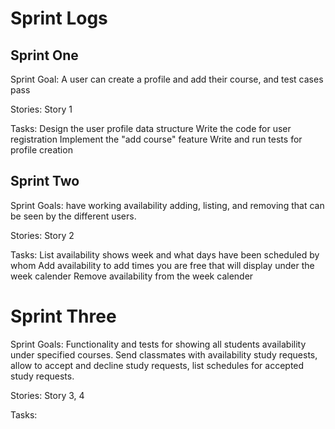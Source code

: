 # Sprint Logs 

## Sprint One
Sprint Goal:
A user can create a profile and add their course, and test cases pass

Stories:
Story 1

Tasks:
Design the user profile data structure
Write the code for user registration
Implement the "add course" feature
Write and run tests for profile creation


## Sprint Two
Sprint Goals: 
have working availability adding, listing, and removing that can be seen by the different users.

Stories:
Story 2

Tasks:
List availability shows week and what days have been scheduled by whom
Add availability to add times you are free that will display under the week calender
Remove availability from the week calender


# Sprint Three
Sprint Goals:
Functionality and tests for showing all students availability under specified courses. Send classmates with availability study requests, allow to accept and decline study requests, list schedules for accepted study requests. 

Stories:
Story 3, 4

Tasks:


